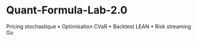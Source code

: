 # Quant-Formula-Lab-2.0
Pricing stochastique • Optimisation CVaR • Backtest LEAN • Risk streaming Go
